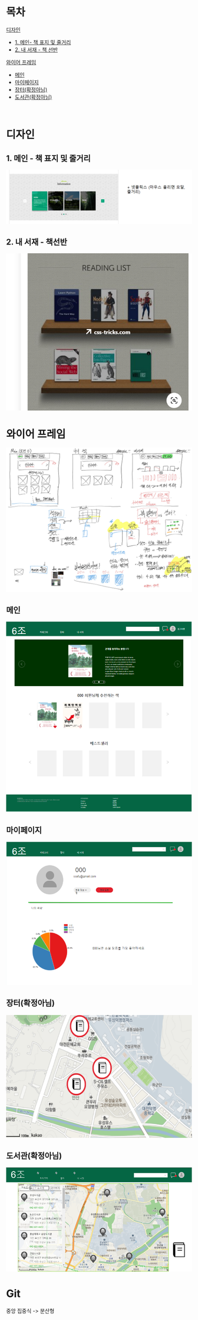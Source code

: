 # 목차

[디자인](#디자인)

- [1. 메인- 책 표지 및 줄거리](##1.-메인---책-표지-및-줄거리)
- [2. 내 서재 - 책 선반](##2.-내-서재---책선반)

[와이어 프레임](#와이어-프레임)

- [메인](##메인)
- [마이페이지](##마이페이지)
- [장터(확정아님)](##장터(확정아님))
- [도서관(확정아님)](##도서관(확정아님))

<br>

# 디자인

## 1. 메인 - 책 표지 및 줄거리

![image-20210309174607946](README.assets/image-20210309174607946.png)

## 2. 내 서재 - 책선반

![image-20210309194732774](README.assets/image-20210309194732774.png)

# 와이어 프레임

![image-20210309195324067](README.assets/image-20210309195324067.png)

## 메인

![image-20210310223608766](README.assets/image-20210310223608766.png)

## 마이페이지

![image-20210310223631074](README.assets/image-20210310223631074.png)

## 장터(확정아님)

![image-20210312234953512](README.assets/image-20210312234953512.png)

## 도서관(확정아님)

![image-20210312234934763](README.assets/image-20210312234934763.png)

# Git 

중앙 집중식 -> 분산형

